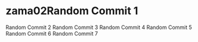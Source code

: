 # zama02Random Commit 1
Random Commit 2
Random Commit 3
Random Commit 4
Random Commit 5
Random Commit 6
Random Commit 7
